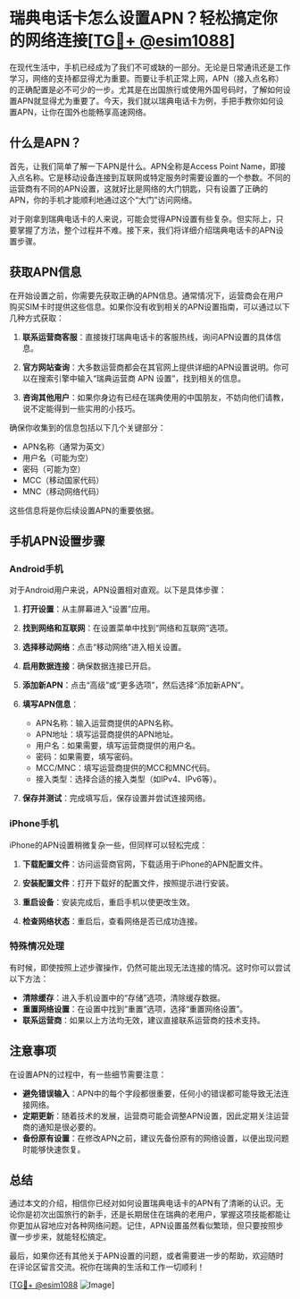 # 瑞典电话卡怎么设置APN？轻松搞定你的网络连接[[TG💪+ @esim1088](https://t.me/s/esim1088)]

在现代生活中，手机已经成为了我们不可或缺的一部分。无论是日常通讯还是工作学习，网络的支持都显得尤为重要。而要让手机正常上网，APN（接入点名称）的正确配置是必不可少的一步。尤其是在出国旅行或使用外国号码时，了解如何设置APN就显得尤为重要了。今天，我们就以瑞典电话卡为例，手把手教你如何设置APN，让你在国外也能畅享高速网络。

## 什么是APN？

首先，让我们简单了解一下APN是什么。APN全称是Access Point Name，即接入点名称。它是移动设备连接到互联网或特定服务时需要设置的一个参数。不同的运营商有不同的APN设置，这就好比是网络的大门钥匙，只有设置了正确的APN，你的手机才能顺利地通过这个“大门”访问网络。

对于刚拿到瑞典电话卡的人来说，可能会觉得APN设置有些复杂。但实际上，只要掌握了方法，整个过程并不难。接下来，我们将详细介绍瑞典电话卡的APN设置步骤。

## 获取APN信息

在开始设置之前，你需要先获取正确的APN信息。通常情况下，运营商会在用户购买SIM卡时提供这些信息。如果你没有收到相关的APN设置指南，可以通过以下几种方式获取：

1. **联系运营商客服**：直接拨打瑞典电话卡的客服热线，询问APN设置的具体信息。
   
2. **官方网站查询**：大多数运营商都会在其官网上提供详细的APN设置说明。你可以在搜索引擎中输入“瑞典运营商 APN 设置”，找到相关的信息。

3. **咨询其他用户**：如果你身边有已经在瑞典使用的中国朋友，不妨向他们请教，说不定能得到一些实用的小技巧。

确保你收集到的信息包括以下几个关键部分：
- APN名称（通常为英文）
- 用户名（可能为空）
- 密码（可能为空）
- MCC（移动国家代码）
- MNC（移动网络代码）

这些信息将是你后续设置APN的重要依据。

## 手机APN设置步骤

### Android手机

对于Android用户来说，APN设置相对直观。以下是具体步骤：

1. **打开设置**：从主屏幕进入“设置”应用。

2. **找到网络和互联网**：在设置菜单中找到“网络和互联网”选项。

3. **选择移动网络**：点击“移动网络”进入相关设置。

4. **启用数据连接**：确保数据连接已开启。

5. **添加新APN**：点击“高级”或“更多选项”，然后选择“添加新APN”。

6. **填写APN信息**：
   - APN名称：输入运营商提供的APN名称。
   - APN地址：填写运营商提供的APN地址。
   - 用户名：如果需要，填写运营商提供的用户名。
   - 密码：如果需要，填写密码。
   - MCC/MNC：填写运营商提供的MCC和MNC代码。
   - 接入类型：选择合适的接入类型（如IPv4、IPv6等）。

7. **保存并测试**：完成填写后，保存设置并尝试连接网络。

### iPhone手机

iPhone的APN设置稍微复杂一些，但同样可以轻松完成：

1. **下载配置文件**：访问运营商官网，下载适用于iPhone的APN配置文件。

2. **安装配置文件**：打开下载好的配置文件，按照提示进行安装。

3. **重启设备**：安装完成后，重启手机以使更改生效。

4. **检查网络状态**：重启后，查看网络是否已成功连接。

### 特殊情况处理

有时候，即使按照上述步骤操作，仍然可能出现无法连接的情况。这时你可以尝试以下方法：

- **清除缓存**：进入手机设置中的“存储”选项，清除缓存数据。
- **重置网络设置**：在设置中找到“重置”选项，选择“重置网络设置”。
- **联系运营商**：如果以上方法均无效，建议直接联系运营商的技术支持。

## 注意事项

在设置APN的过程中，有一些细节需要注意：

- **避免错误输入**：APN中的每个字段都很重要，任何小的错误都可能导致无法连接网络。
- **定期更新**：随着技术的发展，运营商可能会调整APN设置，因此定期关注运营商的通知是很必要的。
- **备份原有设置**：在修改APN之前，建议先备份原有的网络设置，以便出现问题时能够快速恢复。

## 总结

通过本文的介绍，相信你已经对如何设置瑞典电话卡的APN有了清晰的认识。无论你是初次出国旅行的新手，还是长期居住在瑞典的老用户，掌握这项技能都能让你更加从容地应对各种网络问题。记住，APN设置虽然看似繁琐，但只要按照步骤一步步来，就能轻松搞定。

最后，如果你还有其他关于APN设置的问题，或者需要进一步的帮助，欢迎随时在评论区留言交流。祝你在瑞典的生活和工作一切顺利！

[[TG💪+ @esim1088](https://t.me/s/esim1088) ![Image](https://i.postimg.cc/4NQfJmqS/Snipaste-2025-05-13-00-14-12.png)]